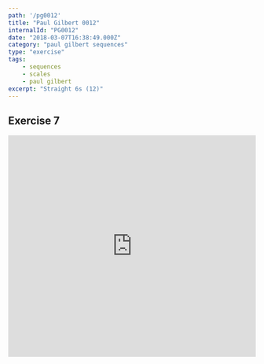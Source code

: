 ```yaml
---
path: '/pg0012'
title: "Paul Gilbert 0012"
internalId: "PG0012"
date: "2018-03-07T16:38:49.000Z"
category: "paul gilbert sequences"
type: "exercise"
tags:
    - sequences
    - scales
    - paul gilbert
excerpt: "Straight 6s (12)"
---
```


## Exercise 7

<iframe src="https://flat.io/embed/5aa05af3c915e971e510dade?layout=responsive&audioSource=&videoPosition=" height="450" width="100%" frameBorder="0" allowfullscreen></iframe>
